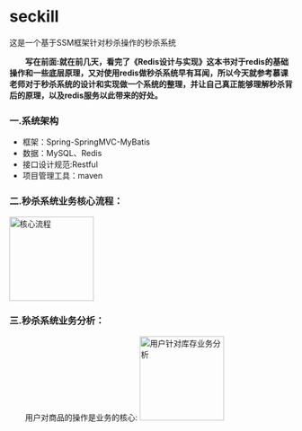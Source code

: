 # seckill
这是一个基于SSM框架针对秒杀操作的秒杀系统

**&emsp;&emsp;写在前面:就在前几天，看完了《Redis设计与实现》这本书对于redis的基础操作和一些底层原理，又对使用redis做秒杀系统早有耳闻，所以今天就参考慕课老师对于秒杀系统的设计和实现做一个系统的整理，并让自己真正能够理解秒杀背后的原理，以及redis服务以此带来的好处。**

### 一.系统架构
+ 框架：Spring-SpringMVC-MyBatis
+ 数据：MySQL、Redis
+ 接口设计规范:Restful
+ 项目管理工具：maven

### 二.秒杀系统业务核心流程：
<img src="http://kan.027cgb.com/622253/github/seckill/TIM%E6%88%AA%E5%9B%BE20190627131120.png"  alt="核心流程" widht="150" height = "150"/> 

### 三.秒杀系统业务分析：
 &emsp;&emsp;用户对商品的操作是业务的核心:
 <img src="http://kan.027cgb.com/622253/github/seckill/%E7%94%A8%E6%88%B7%E9%92%88%E5%AF%B9%E5%BA%93%E5%AD%98%E4%B8%9A%E5%8A%A1%E5%88%86%E6%9E%90.png"  alt="用户针对库存业务分析" widht="150" height = "150"/> 
 
